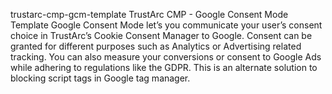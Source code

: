 trustarc-cmp-gcm-template
TrustArc CMP - Google Consent Mode Template
Google Consent Mode let’s you communicate your user’s consent choice in TrustArc’s Cookie Consent Manager to Google. Consent can be granted for different purposes such as Analytics or Advertising related tracking. You can also measure your conversions or consent to Google Ads while adhering to regulations like the GDPR. This is an alternate solution to blocking script tags in Google tag manager. 
